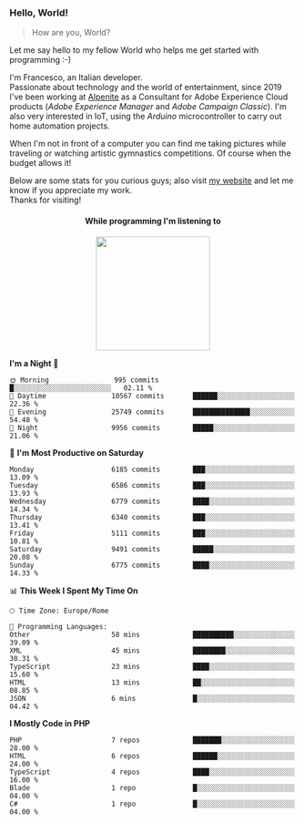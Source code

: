 ### Hello, World!

> How are you, World?

Let me say hello to my fellow World who helps me get started with programming :-)

I'm Francesco, an Italian developer.  
Passionate about technology and the world of entertainment, since 2019 I've been working at [Alpenite](https://www.alpenite.com) as a Consultant for Adobe Experience Cloud products (*Adobe Experience Manager* and *Adobe Campaign Classic*). I'm also very interested in IoT, using the *Arduino* microcontroller to carry out home automation projects.

When I'm not in front of a computer you can find me taking pictures while traveling or watching artistic gymnastics competitions. Of course when the budget allows it!

Below are some stats for you curious guys; also visit [my website](https://www.francescorega.eu) and let me know if you appreciate my work.  
Thanks for visiting!

<div align="center">
  <h4>While programming I'm listening to</h4>
  <a href="https://apps.francescorega.eu/now-playing/11147232609" target="_blank"><img src="https://apps.francescorega.eu/now-playing/11147232609" width="200"></a>
</div>

<!--START_SECTION:waka-->
**I'm a Night 🦉** 

```text
🌞 Morning                995 commits         █░░░░░░░░░░░░░░░░░░░░░░░░   02.11 % 
🌆 Daytime                10567 commits       ██████░░░░░░░░░░░░░░░░░░░   22.36 % 
🌃 Evening                25749 commits       ██████████████░░░░░░░░░░░   54.48 % 
🌙 Night                  9956 commits        █████░░░░░░░░░░░░░░░░░░░░   21.06 % 
```
📅 **I'm Most Productive on Saturday** 

```text
Monday                   6185 commits        ███░░░░░░░░░░░░░░░░░░░░░░   13.09 % 
Tuesday                  6586 commits        ███░░░░░░░░░░░░░░░░░░░░░░   13.93 % 
Wednesday                6779 commits        ████░░░░░░░░░░░░░░░░░░░░░   14.34 % 
Thursday                 6340 commits        ███░░░░░░░░░░░░░░░░░░░░░░   13.41 % 
Friday                   5111 commits        ███░░░░░░░░░░░░░░░░░░░░░░   10.81 % 
Saturday                 9491 commits        █████░░░░░░░░░░░░░░░░░░░░   20.08 % 
Sunday                   6775 commits        ████░░░░░░░░░░░░░░░░░░░░░   14.33 % 
```


📊 **This Week I Spent My Time On** 

```text
🕑︎ Time Zone: Europe/Rome

💬 Programming Languages: 
Other                    58 mins             ██████████░░░░░░░░░░░░░░░   39.09 % 
XML                      45 mins             ████████░░░░░░░░░░░░░░░░░   30.31 % 
TypeScript               23 mins             ████░░░░░░░░░░░░░░░░░░░░░   15.60 % 
HTML                     13 mins             ██░░░░░░░░░░░░░░░░░░░░░░░   08.85 % 
JSON                     6 mins              █░░░░░░░░░░░░░░░░░░░░░░░░   04.42 % 
```

**I Mostly Code in PHP** 

```text
PHP                      7 repos             ███████░░░░░░░░░░░░░░░░░░   28.00 % 
HTML                     6 repos             ██████░░░░░░░░░░░░░░░░░░░   24.00 % 
TypeScript               4 repos             ████░░░░░░░░░░░░░░░░░░░░░   16.00 % 
Blade                    1 repo              █░░░░░░░░░░░░░░░░░░░░░░░░   04.00 % 
C#                       1 repo              █░░░░░░░░░░░░░░░░░░░░░░░░   04.00 % 
```




<!--END_SECTION:waka-->
